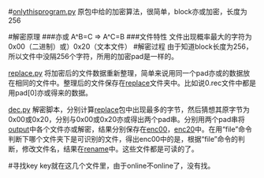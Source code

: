 #[onlythisprogram.py](https://github.com/b1acktrac3/CSAW-ctf/blob/master/2013/Crypto/2-%5Bonlythisprogram%20-%20300%20Points%5D/onlythisprogram/onlythisprogram.py)
原包中给的加密算法，很简单，block亦或加密，长度为256

#解密原理
###亦或
	A^B=C => A^C=B
###文件特性
	文件出现概率最大的字符为0x00（二进制）或）0x20（文本文件）
#解密过程
	由于知道block长度为256，所以文件中没隔256个字符，所用的加密pad是一样的。
	
[replace.py](https://github.com/b1acktrac3/CSAW-ctf/blob/master/2013/Crypto/2-%5Bonlythisprogram%20-%20300%20Points%5D/onlythisprogram/replace.py)
将加密后的文件数据重新整理，简单来说用同一个pad亦或的数据放在相同的文件中。整理后的文件保存在[replace](https://github.com/b1acktrac3/CSAW-ctf/tree/master/2013/Crypto/2-%5Bonlythisprogram%20-%20300%20Points%5D/onlythisprogram/replace)文件夹中。比如说0.rec文件中都是用pad[0]亦或得来的数据。

[dec.py](https://github.com/b1acktrac3/CSAW-ctf/blob/master/2013/Crypto/2-%5Bonlythisprogram%20-%20300%20Points%5D/onlythisprogram/dec.py)
解密脚本，分别计算[replace]()包中出现最多的字节，然后猜想其原字节为0x00或0x20，分别与0x00或0x20亦或得出两个pad串。分别用两个pad串将[output](https://github.com/b1acktrac3/CSAW-ctf/tree/master/2013/Crypto/2-%5Bonlythisprogram%20-%20300%20Points%5D/onlythisprogram/output)中各个文件亦或解密，结果分别保存在[enc00](https://github.com/b1acktrac3/CSAW-ctf/tree/master/2013/Crypto/2-%5Bonlythisprogram%20-%20300%20Points%5D/onlythisprogram/enc00)，[enc20](https://github.com/b1acktrac3/CSAW-ctf/tree/master/2013/Crypto/2-%5Bonlythisprogram%20-%20300%20Points%5D/onlythisprogram/enc20)中。在用“file”命令判断下哪个文件夹下是可识别的文件，得出enc00中的是，根据“file”命令的判断，修改文件名，结果在[rename](https://github.com/b1acktrac3/CSAW-ctf/tree/master/2013/Crypto/2-%5Bonlythisprogram%20-%20300%20Points%5D/onlythisprogram/rename)中。这些文件都是可读的了。

#寻找key
key就在这几个文件里，由于online不online了，没有找。